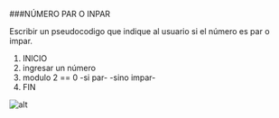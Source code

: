 ###NÚMERO PAR O INPAR

Escribir un pseudocodigo que indique al usuario si el número es par o impar.

1. INICIO
2. ingresar un número
2. modulo 2 == 0
  -si par-
  -sino impar-
5. FIN

![alt](http://4.1m.yt/E2B372q.jpg)
